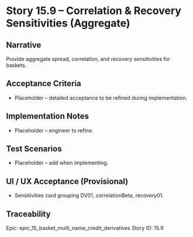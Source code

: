 # Story 15.9 – Correlation & Recovery Sensitivities (Aggregate)

## Narrative
Provide aggregate spread, correlation, and recovery sensitivities for baskets.

## Acceptance Criteria
- Placeholder – detailed acceptance to be refined during implementation.

## Implementation Notes
- Placeholder – engineer to refine.

## Test Scenarios
- Placeholder – add when implementing.

## UI / UX Acceptance (Provisional)
- Sensitivities card grouping DV01, correlationBeta, recovery01.

## Traceability
Epic: epic_15_basket_multi_name_credit_derivatives
Story ID: 15.9
